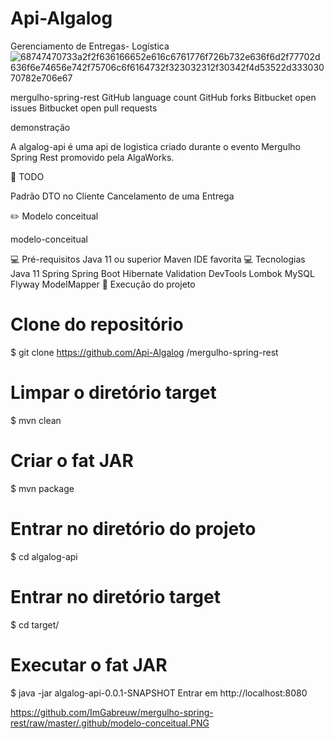 # Api-Algalog
Gerenciamento de Entregas- Logística
![68747470733a2f2f636166652e616c6761776f726b732e636f6d2f77702d636f6e74656e742f75706c6f6164732f323032312f30342f4d53522d33303070782e706e67](https://user-images.githubusercontent.com/56279938/208560507-001c90af-8811-4a5b-bb74-33a0710d7fb0.png)


mergulho-spring-rest
GitHub language count GitHub forks Bitbucket open issues Bitbucket open pull requests

demonstração

A algalog-api é uma api de logistica criado durante o evento Mergulho Spring Rest promovido pela AlgaWorks.

📝 TODO

 Padrão DTO no Cliente
 Cancelamento de uma Entrega
 
✏️ Modelo conceitual

modelo-conceitual

💻 Pré-requisitos
Java 11 ou superior
Maven
IDE favorita
💻 Tecnologias
Java 11
Spring
Spring Boot
Hibernate Validation
DevTools
Lombok
MySQL
Flyway
ModelMapper
🚀 Execução do projeto
# Clone do repositório
$ git clone https://github.com/Api-Algalog
/mergulho-spring-rest
# Limpar o diretório target
$ mvn clean

# Criar o fat JAR
$ mvn package
# Entrar no diretório do projeto
$ cd algalog-api

# Entrar no diretório target
$ cd target/ 
# Executar o fat JAR
$ java -jar algalog-api-0.0.1-SNAPSHOT
Entrar em http://localhost:8080

https://github.com/ImGabreuw/mergulho-spring-rest/raw/master/.github/modelo-conceitual.PNG
